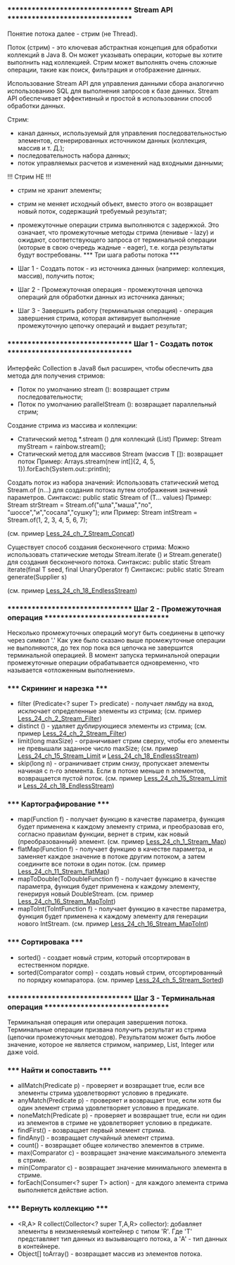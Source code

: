 ### ******************************* Stream API *******************************

Понятие потока далее - стрим (не Thread).

Поток (стрим) - это ключевая абстрактная концепция для обработки коллекций в Java 8. Он может
указывать операции, которые вы хотите выполнить над коллекцией. Стрим может выполнять очень сложные
операции, такие как поиск, фильтрация и отображение данных.

Использование Stream API для управления данными сбора аналогично использованию SQL для выполнения
запросов к базе данных. Stream API обеспечивает эффективный и простой в использовании способ обработки
данных.

Стрим:
- канал данных, используемый для управления последовательностью элементов, сгенерированных
источником данных (коллекция, массив и т. Д.);
- последовательность набора данных;
- поток управляемых расчетов и изменений над входными данными;

!!! Стрим НЕ !!!
- стрим не хранит элементы;
- стрим не меняет исходный объект, вместо этого он возвращает новый поток, содержащий требуемый результат;
- промежуточные операции стрима выполняются с задержкой. Это означает, что промежуточные методы стрима
  (ленивые - lazy) и ожидают, соответствующего запроса от терминальной операции (которые в свою очередь
  жадные - eager), т.е. когда результаты будут востребованы.
*** Три шага работы потока ***

- Шаг 1 - Создать поток - из источника данных (например: коллекция, массив), получить поток;
- Шаг 2 - Промежуточная операция - промежуточная цепочка операций для обработки данных из источника данных;
- Шаг 3 - Завершить работу (терминальная операция) - операция завершения стрима, которая активирует выполнение
  промежуточную цепочку операций и выдает результат;

### ******************************* Шаг 1 - Создать поток *******************************

Интерфейс Collection в Java8 был расширен, чтобы обеспечить два метода для получения стримов:

- Поток по умолчанию stream (): возвращает стрим последовательности;
- Поток по умолчанию parallelStream (): возвращает параллельный стрим;

Cоздание стрима из массива и коллекции:

- Статический метод *.stream () для коллекций (List)
  Пример: Stream<String> myStream = rainbow.stream();
- Cтатический метод для массивов Stream (массив T []): возвращает поток
  Пример: Arrays.stream(new int[]{2, 4, 5, 1}).forEach(System.out::println);

Создать поток из набора значений:
Использовать статический метод Stream.of (n...) для создания потока путем отображения значений параметров.
Синтаксис: public static Stream of (T… values)
Пример: Stream<String> strStream = Stream.of("шла","маша","по", "шоссе","и","сосала","сушку");
или
Пример: Stream<Integer> intStream = Stream.of(1, 2, 3, 4, 5, 6, 7);

(см. пример [Less_24_ch_7_Stream_Concat](https://github.com/JcoderPaul/JavaExtended-24/tree/master/Less_24_ch_7_Stream_Concat/src/Less_24_ch_7_Stream_Concat))

Существует способ создания бесконечного стрима:
Можно использовать статические методы Stream.iterate () и Stream.generate() для создания бесконечного потока.
Синтаксис: public static Stream iterate(final T seed, final UnaryOperator f)
Синтаксис: public static Stream generate(Supplier s)

(см. пример [Less_24_ch_18_EndlessStream](https://github.com/JcoderPaul/JavaExtended-24/tree/master/Less_24_ch_18_EndlessStream/src/Less_24_ch_18_EndlessStream))

### ******************************* Шаг 2 - Промежуточная операция *******************************

Несколько промежуточных операций могут быть соединены в цепочку через символ '.'
Как уже было сказано выше промежуточные операции не выполняются, до тех пор пока вся цепочка не завершится
терминальной операцией. В момент запуска терминальной операции промежуточные операции обрабатывается
одновременно, что называется «отложенным выполнением».

### *** Скрининг и нарезка ***

- filter (Predicate<? super T> predicate) - получает лямбду на вход, исключает определенные элементы из стрима;
  (см. пример [Less_24_ch_2_Stream_Filter](https://github.com/JcoderPaul/JavaExtended-24/tree/master/Less_24_ch_2_Stream_Filter/src/Less_24_ch_2_Stream_Filter))
- distinct () -	удаляет дублирующиеся элементы из стрима;
  (см. пример [Less_24_ch_2_Stream_Filter](https://github.com/JcoderPaul/JavaExtended-24/tree/master/Less_24_ch_2_Stream_Filter/src/Less_24_ch_2_Stream_Filter))
- limit(long maxSize) - ограничивает стрим сверху, чтобы его элементы не превышали заданное число maxSize;
  (см. пример [Less_24_ch_15_Stream_Limit](https://github.com/JcoderPaul/JavaExtended-24/tree/master/Less_24_ch_15_Stream_Limit/src/Less_24_ch_15_Stream_Limit_Skip) и [Less_24_ch_18_EndlessStream](https://github.com/JcoderPaul/JavaExtended-24/tree/master/Less_24_ch_18_EndlessStream/src/Less_24_ch_18_EndlessStream))
- skip(long n) - ограничивает стрим снизу, пропускает элементы начиная с n-го элемента.
  Если в потоке меньше n элементов, возвращается пустой поток.
  (см. пример [Less_24_ch_15_Stream_Limit](https://github.com/JcoderPaul/JavaExtended-24/tree/master/Less_24_ch_15_Stream_Limit/src/Less_24_ch_15_Stream_Limit_Skip) и [Less_24_ch_18_EndlessStream](https://github.com/JcoderPaul/JavaExtended-24/tree/master/Less_24_ch_18_EndlessStream/src/Less_24_ch_18_EndlessStream))

### *** Картографирование ***

- map(Function f) - получает функцию в качестве параметра, функция будет применена к каждому элементу стрима,
  и преобразовав его, согласно правилам функции, вернет в стрим, как новый (преобразованный)
  элемент.
  (см. пример [Less_24_ch_1_Stream_Map](https://github.com/JcoderPaul/JavaExtended-24/tree/master/Less_24_ch_1_Stream_Map/src/Less_24_ch_1_Stream_Map))
- flatMap(Function f) -	получает функцию в качестве параметра, и заменяет каждое значение в потоке другим
  потоком, а затем соедините все потоки в один поток.
  (см. пример [Less_24_ch_11_Stream_flatMap](https://github.com/JcoderPaul/JavaExtended-24/tree/master/Less_24_ch_11_Stream_flatMap/src/Less_24_ch_11_Stream_flatMap))
- mapToDouble(ToDoubleFunction f) -	получает функцию в качестве параметра, функция будет применена к каждому
  элементу, генерируя новый DoubleStream.
  (см. пример [Less_24_ch_16_Stream_MapToInt](https://github.com/JcoderPaul/JavaExtended-24/tree/master/Less_24_ch_16_Stream_MapToInt/src/Less_24_ch_16_Stream_MapToInt))
- mapToInt(ToIntFunction f)	- получает функцию в качестве параметра, функция будет применена к каждому
  элементу для генерации нового IntStream.
  (см. пример [Less_24_ch_16_Stream_MapToInt](https://github.com/JcoderPaul/JavaExtended-24/tree/master/Less_24_ch_16_Stream_MapToInt/src/Less_24_ch_16_Stream_MapToInt))

### *** Сортировака ***

- sorted() - создает новый стрим, который отсортирован в естественном порядке.
- sorted(Comparator comp) - создать новый стрим, отсортированный по порядку компаратора.
  (см. пример [Less_24_ch_5_Stream_Sorted](https://github.com/JcoderPaul/JavaExtended-24/tree/master/Less_24_ch_5_Stream_Sorted/src/Less_24_ch_5_Stream_Sorted))

### ******************************* Шаг 3 - Терминальная операция *******************************

Терминальная операция или операция завершения потока. Терминальные операции призвана получить результат
из стрима (цепочки промежуточных методов). Результатом может быть любое значение, которое не является
стримом, например, List, Integer или даже void.

### *** Найти и сопоставить ***

- allMatch(Predicate p)	- проверяет и возвращает true, если все элементы стрима удовлетворяют
  условию в предикате.
- anyMatch(Predicate p) - проверяет и возвращает true, если хотя бы один элемент стрима удовлетворяет
  условию в предикате.
- noneMatch(Predicate p) - проверяет и возвращает true, если ни один из элементов в стриме не удовлетворяет
  условию в предикате.
- findFirst() -	возвращает первый элемент стрима.
- findAny() - возвращает случайный элемент стрима.
- count() -	возвращает общее количество элементов в стриме.
- max(Comparator c) - возвращает значение максимального элемента в стриме.
- min(Comparator c) - возвращает значение минимального элемента в стриме.
- forEach(Consumer<? super T> action) - для каждого элемента стрима выполняется действие action.

### *** Вернуть коллекцию ***

- <R,A> R collect(Collector<? super T,A,R> collector): добавляет элементы в неизменяемый контейнер с типом 'R'.
Где 'T' представляет тип данных из вызывающего потока, а 'A' - тип данных в контейнере.
- Object[] toArray() - возвращает массив из элементов потока.
